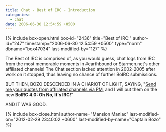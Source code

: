 ```yaml
---
title: Chat - Best of IRC - Introduction
categories:
  - chat
date: 2006-06-30 12:54:59 +0500
---
```

{% include box-open.html box-id="2436" title="Best of IRC:" author-id="247" timestamp="2006-06-30 12:54:59 +0500" type="norm" dbname="box47034" last-modified-by="127" %}
<p>
The Best of IRC is comprised of, as you would guess, chat logs from IRC from the most memorable moments in #earthbound or Starmen.net's other affiliated channels!  The Chat section lacked attention in 2002-2005 after work on it stopped, thus leaving no chance of further BoIRC submissions. </p>

BUT THEN, BOZO DESCENDED IN A CHARIOT OF LIGHT, SAYING, "<a href="http://forum.starmen.net/members/Captain-Bozo">Send me your quotes from affiliated channels via PM</a>, and I will put them on the new <b>BoIRC 4.0: Oh No, It's IRC!</b>"<p/>

AND IT WAS GOOD.

{% include box-close.html author-name="Mansion Maniac" last-modified-on="2012-02-29 23:40:02 +0600" last-modified-by-name="Captain Bozo" %}
